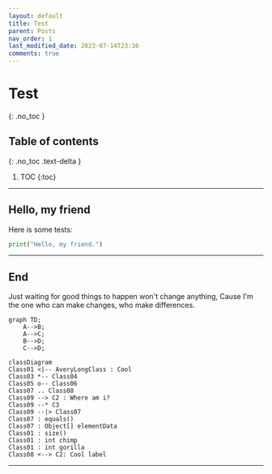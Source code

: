 ```yaml
---
layout: default
title: Test
parent: Posts
nav_order: 1
last_modified_date: 2023-07-14T23:16
comments: true
---
```


# Test
{: .no_toc }

## Table of contents
{: .no_toc .text-delta }

1. TOC
{:toc}

---

## Hello, my friend

Here is some tests:

```python
print("Hello, my friend.")
```

---

## End

Just waiting for good things to happen won't change anything, Cause I'm the one who can make changes, who make differences.

```mermaid
graph TD;
    A-->B;
    A-->C;
    B-->D;
    C-->D;
```

```mermaid
classDiagram
Class01 <|-- AveryLongClass : Cool
Class03 *-- Class04
Class05 o-- Class06
Class07 .. Class08
Class09 --> C2 : Where am i?
Class09 --* C3
Class09 --|> Class07
Class07 : equals()
Class07 : Object[] elementData
Class01 : size()
Class01 : int chimp
Class01 : int gorilla
Class08 <--> C2: Cool label
```

---
